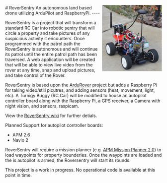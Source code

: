 <a href="https://github.com/LPRDev/RoverSentry/blob/master/images/RoverSentry_1.png">
<img src="https://github.com/LPRDev/RoverSentry/blob/master/images/RoverSentry_small.png" align="right">
</a>
# RoverSentry 
An autonomous land based drone utilizing ArduPilot and RaspberryPi.
----

RoverSentry is a project that will transform a standard RC Car into robotic sentry that will circle a property and take pictures of any suspicious activity it encounters. 
Once programmed with the patrol path the RoverSentry is autonomous and will continue its patrol until the entire patrol path has been traversed. 
A web application will be created that will be able to view live video from the rover at any time, snap and upload pictures, and take control of the Rover.

RoverSentry is based upon the [ArduRover](http://rover.ardupilot.com/) project but adds a Raspberry Pi for taking video/still picutres, and adding sensors (heat, movement, light, etc). A Turnigy Buggy (RC Car) will be modified to house an autopilot controller board along with the Raspberry Pi, a GPS receiver, a Camera with night vision, and sensors, raspicam. 

View the [RoverSentry wiki](https://github.com/LPRDev/RoverSentry/wiki) for further detials.

Planned Support for autopilot controller boards:

* APM 2.6
* Navio 2

RoverSentry will require a mission planner (e.g. [APM Mission Planner 2.0](http://planner2.ardupilot.com/)) to load waypoints for property bounderies. Once the waypoints are loaded and the is autopilot is armed, the Roversentry will start its rounds.

This project is a work in progress. No operational code is available at this point in time.
